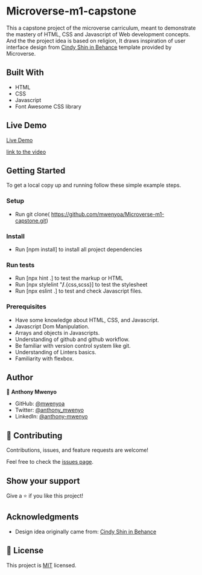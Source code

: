 # Microverse-m1-capstone
This a capstone project of the microverse carriculum, meant to demonstrate the mastery of HTML, CSS and Javascript of Web development concepts. And the the project idea is based on religion, It draws  inspiration of user interface design from [Cindy Shin in Behance](https://www.behance.net/adagio07)  template provided by Microverse.

## Built With

- HTML
- CSS
- Javascript
- Font Awesome CSS library

## Live Demo

[Live Demo](https://mwenyoa.github.io/Microverse-m1-capstone/)

[link to the video](https://www.loom.com/share/99bfce2e084741f683700619df20065a)
## Getting Started
To get a local copy up and running follow these simple example steps.

### Setup
- Run git clone( https://github.com/mwenyoa/Microverse-m1-capstone.git) 
### Install
- Run [npm install] to install all project dependencies

### Run tests
- Run [npx hint .] to test the markup or HTML
- Run [npx stylelint "**/**.{css,scss}] to test the stylesheet
- Run [npx eslint .] to test and check Javascript files.

### Prerequisites
- Have some knowledge about HTML, CSS, and Javascript.
- Javascript Dom Manipulation.
- Arrays and objects in Javascripts.
- Understanding of github and github workflow.
- Be familiar with version control system like git.
- Understanding of Linters basics.
- Familiarity with flexbox.

## Author

👤 **Anthony Mwenyo**

- GitHub: [@mwenyoa](https://github.com/mwenyoa)
- Twitter: [@anthony_mwenyo](https://twitter.com/anthony_mwenyo)
- LinkedIn: [@anthony-mwenyo](https://www.linkedin.com/in/anthony-mwenyo-710318131/)


## 🤝 Contributing

Contributions, issues, and feature requests are welcome!

Feel free to check the [issues page](../../issues/).

## Show your support

Give a ⭐️ if you like this project!

## Acknowledgments
- Design idea originally came from: 
  [Cindy Shin in Behance](https://www.behance.net/adagio07)

## 📝 License

This project is [MIT](./MIT.md) licensed.
